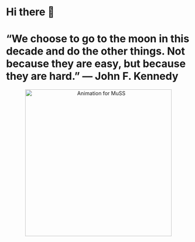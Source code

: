 # Hi there 👋

# “We choose to go to the moon in this decade and do the other things. Not because they are easy, but because they are hard.” ― John F. Kennedy

<p align="center">
  <a href="https://en.wikipedia.org/wiki/File:John_F._Kennedy_speaks_at_Rice_University.jpg">
  <img src="https://en.wikipedia.org/wiki/File:John_F._Kennedy_speaks_at_Rice_University.jpg" alt="Animation for MuSS" width="400" >
   </a>
</p>

<!--
**jligm-hash/jligm-hash** is a ✨ _special_ ✨ repository because its `README.md` (this file) appears on your GitHub profile.

Here are some ideas to get you started:

- 🔭 I’m currently working on ...
- 🌱 I’m currently learning ...
- 👯 I’m looking to collaborate on ...
- 🤔 I’m looking for help with ...
- 💬 Ask me about ...
- 📫 How to reach me: ...
- 😄 Pronouns: ...
- ⚡ Fun fact: ...
-->



